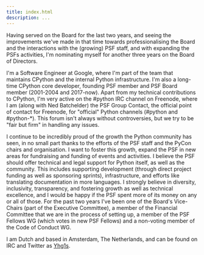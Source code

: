 ```yaml
---
title: index.html
description: ...
---
```


Having served on the Board for the last two years, and seeing the improvements we've made in that time towards professionalising the Board and the interactions with the (growing) PSF staff, and with expanding the PSFs activities, I'm nominating myself for another three years on the Board of Directors.


I'm a Software Engineer at Google, where I'm part of the team that maintains CPython and the internal Python infrastructure. I'm also a long\-time CPython core developer, founding PSF member and PSF Board member (2001\-2004 and 2017\-now). Apart from my technical contributions to CPython, I'm very active on the \#python IRC channel on Freenode, where I am (along with Ned Batchelder) the PSF Group Contact, the official point of contact for Freenode, for "official" Python channels (\#python and \#python\-\*). This forum isn't always without controversies, but we try to be "fair but firm" in handling any issues. 


I continue to be incredibly proud of the growth the Python community has seen, in no small part thanks to the efforts of the PSF staff and the PyCon chairs and organisation. I want to foster this growth, expand the PSF in new areas for fundraising and funding of events and activities. I believe the PSF should offer technical and legal support for Python itself, as well as the community. This includes supporting development (through direct project funding as well as sponsoring sprints), infrastructure, and efforts like translating documentation in more languages. I strongly believe in diversity, inclusivity, transparency, and fostering growth as well as technical excellence, and I would be happy if the PSF spent more of its money on any or all of those. For the past two years I've been one of the Board's Vice\-Chairs (part of the Executive Committee), a member of the Financial Committee that we are in the process of setting up, a member of the PSF Fellows WG (which votes in new PSF Fellows) and a non\-voting member of the Code of Conduct WG.


I am Dutch and based in Amsterdam, The Netherlands, and can be found on IRC and Twitter as [Yhg1s](https://twitter.com/Yhg1s).


